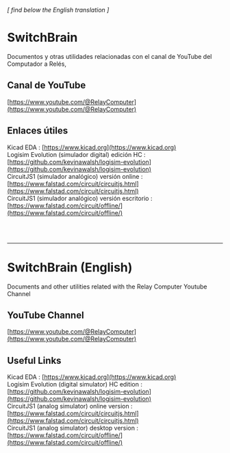 
_\[ find below the English translation \]_ 

# SwitchBrain

Documentos y otras utilidades relacionadas con el canal de YouTube del Computador a Relés,

## Canal de YouTube

[https://www.youtube.com/@RelayComputer](https://www.youtube.com/@RelayComputer)

## Enlaces útiles

Kicad EDA : [https://www.kicad.org](https://www.kicad.org)  
Logisim Evolution (simulador digital) edición HC : [https://github.com/kevinawalsh/logisim-evolution](https://github.com/kevinawalsh/logisim-evolution)  
CircuitJS1 (simulador analógico) versión online : [https://www.falstad.com/circuit/circuitjs.html](https://www.falstad.com/circuit/circuitjs.html)  
CircuitJS1 (simulador analógico) versión escritorio : [https://www.falstad.com/circuit/offline/](https://www.falstad.com/circuit/offline/)  

<br /><br />

----------------------------------------------------------------------------------------------------------

# SwitchBrain (English)

Documents and other utilities related with the Relay Computer Youtube Channel

## YouTube Channel

[https://www.youtube.com/@RelayComputer](https://www.youtube.com/@RelayComputer)

## Useful Links

Kicad EDA : [https://www.kicad.org](https://www.kicad.org)  
Logisim Evolution (digital simulator) HC edition : [https://github.com/kevinawalsh/logisim-evolution](https://github.com/kevinawalsh/logisim-evolution)  
CircuitJS1 (analog simulator) online version : [https://www.falstad.com/circuit/circuitjs.html](https://www.falstad.com/circuit/circuitjs.html)  
CircuitJS1 (analog simulator) desktop version : [https://www.falstad.com/circuit/offline/](https://www.falstad.com/circuit/offline/)  
